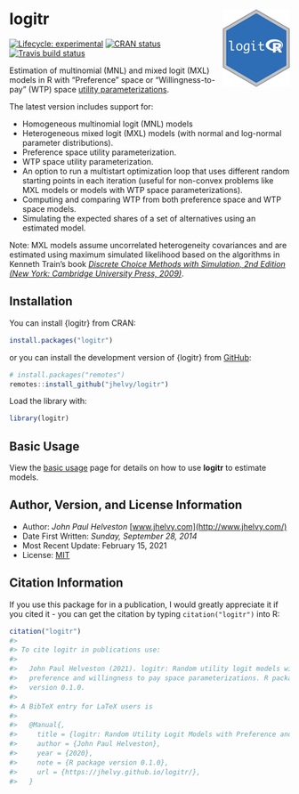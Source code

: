 
<!-- README.md is generated from README.Rmd. Please edit that file -->

# logitr <a href='https://jhelvy.github.io/logitr/'><img src='man/figures/logitr-hex.png' align="right" height="139" /></a>

<!-- badges: start -->

[![Lifecycle:
experimental](https://img.shields.io/badge/lifecycle-maturing-blue.svg)](https://www.tidyverse.org/lifecycle/#maturing)
[![CRAN
status](https://www.r-pkg.org/badges/version/logitr)](https://CRAN.R-project.org/package=logitr)
[![Travis build
status](https://travis-ci.com/jhelvy/logitr.svg?branch=master)](https://travis-ci.com/jhelvy/logitr)
<!-- badges: end -->

Estimation of multinomial (MNL) and mixed logit (MXL) models in R with
“Preference” space or “Willingness-to-pay” (WTP) space [utility
parameterizations](https://jhelvy.github.io/logitr/articles/utility_models.html).

The latest version includes support for:

-   Homogeneous multinomial logit (MNL) models
-   Heterogeneous mixed logit (MXL) models (with normal and log-normal
    parameter distributions).
-   Preference space utility parameterization.
-   WTP space utility parameterization.
-   An option to run a multistart optimization loop that uses different
    random starting points in each iteration (useful for non-convex
    problems like MXL models or models with WTP space
    parameterizations).
-   Computing and comparing WTP from both preference space and WTP space
    models.
-   Simulating the expected shares of a set of alternatives using an
    estimated model.

Note: MXL models assume uncorrelated heterogeneity covariances and are
estimated using maximum simulated likelihood based on the algorithms in
Kenneth Train’s book [*Discrete Choice Methods with Simulation, 2nd
Edition (New York: Cambridge University Press,
2009)*](https://eml.berkeley.edu/books/choice2.html).

## Installation

You can install {logitr} from CRAN:

``` r
install.packages("logitr")
```

or you can install the development version of {logitr} from
[GitHub](https://github.com/jhelvy/logitr):

``` r
# install.packages("remotes")
remotes::install_github("jhelvy/logitr")
```

Load the library with:

``` r
library(logitr)
```

## Basic Usage

View the [basic
usage](https://jhelvy.github.io/logitr/articles/basic_usage.html) page
for details on how to use **logitr** to estimate models.

## Author, Version, and License Information

-   Author: *John Paul Helveston*
    [www.jhelvy.com](http://www.jhelvy.com/)
-   Date First Written: *Sunday, September 28, 2014*
-   Most Recent Update: February 15, 2021
-   License:
    [MIT](https://github.com/jhelvy/logitr/blob/master/LICENSE.md)

## Citation Information

If you use this package for in a publication, I would greatly appreciate
it if you cited it - you can get the citation by typing
`citation("logitr")` into R:

``` r
citation("logitr")
#> 
#> To cite logitr in publications use:
#> 
#>   John Paul Helveston (2021). logitr: Random utility logit models with
#>   preference and willingness to pay space parameterizations. R package
#>   version 0.1.0.
#> 
#> A BibTeX entry for LaTeX users is
#> 
#>   @Manual{,
#>     title = {logitr: Random Utility Logit Models with Preference and Willingness to Pay Space Parameterizations},
#>     author = {John Paul Helveston},
#>     year = {2020},
#>     note = {R package version 0.1.0},
#>     url = {https://jhelvy.github.io/logitr/},
#>   }
```
